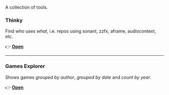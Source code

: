 
A collection of tools.


### Thinky

Find *who* uses *what*, i.e. repos using sonant, zzfx, aframe, audiocontext, etc.

👉 **[Open](https://bacionejs.github.io/stuff/thinky.html)**  


---


### Games Explorer

Shows games *grouped by author*, *grouped by date* and *count by year*.

👉 **[Open](https://bacionejs.github.io/stuff/games.html)**



